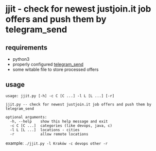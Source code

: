 # jjit - check for newest justjoin.it job offers and push them by telegram_send

## requirements
* python3
* properly configured [telegram_send](https://pypi.org/project/telegram-send/#installation)
* some witable file to store processed offers

## usage
```
usage: jjit.py [-h] -c C [C ...] -l L [L ...] [-r]

jjit.py -- check for newest justjoin.it job offers and push them by
telegram_send

optional arguments:
  -h, --help    show this help message and exit
  -c C [C ...]  categories (like devops, java, c)
  -l L [L ...]  locations - cities
  -r            allow remote locations
```

example: `./jjit.py -l Kraków -c devops other -r`